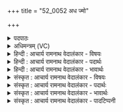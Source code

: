+++
title = "52_0052 अध ज्मो"

+++
<details><summary>पदपाठः</summary>

अ꣡ध꣢꣯। ज्मः। अ꣡ध꣢꣯। वा꣣। दिवः꣢। बृ꣣हतः꣢। रो꣣चना꣢त्। अधि꣢꣯। अ꣣या꣢। व꣣र्धस्व। त꣡न्वा꣢꣯। गि꣣रा꣢। म꣡म꣢꣯। आ। जा꣣ता꣢। सु꣢क्रतो। सु। क्रतो पृण। ५२।
</details>

<details><summary>अधिमन्त्रम् (VC)</summary>

- इन्द्रः
- मेधातिथि0मेध्यातिथी काण्वौ
- बृहती
- मध्यमः
- आग्नेयं काण्डम्
</details>

<details><summary>हिन्दी : आचार्य रामनाथ वेदालंकार - विषयः</summary>

अगले मन्त्र में परमात्मा से प्रार्थना की गई है।
</details>

<details><summary>हिन्दी : आचार्य रामनाथ वेदालंकार - पदार्थः</summary>

पदार्थान्वय -  (अध) और, हे इन्द्र परमात्मन् ! आप (ज्मः) पृथिवी लोक से, (अध वा) तथा (दिवः) द्युलोक से, और (बृहतः) महान् (रोचनात् अधि) प्रदीप्त चन्द्रलोक अथवा अन्तरिक्षलोक से उन-उन लोकों की वस्तुएँ लाकर हमें (आ पृण) परिपूर्ण कीजिए। अभिप्राय यह है कि पृथिवी, द्यौ तथा अन्तरिक्ष में जो अग्नि, वायु, प्रकाश, ओषधि, वनस्पति, फल, मूल, सोना, चाँदी, मणि, मोती आदि वस्तुएँ हैं, उन्हें आप मुक्त हस्त से हमें प्रदान कीजिए। आप (मम) मेरी (अया) इस (तन्वा) विस्तीर्ण (गिरा) स्तुति-वाणी से (वर्धस्व) मेरे अन्तःकरण में वृद्धि को प्राप्त होइए। हे (सुक्रतो) उत्कृष्ट प्रज्ञावाले और उत्कृष्ट कर्मोंवाले ! आप (जाता) उत्पन्न सन्तानों को (आ पृण) प्रज्ञाओं, कर्मों और सम्पदाओं से तृप्त कीजिए ॥८॥
</details>

<details><summary>हिन्दी : आचार्य रामनाथ वेदालंकार - भावार्थः</summary>

भावार्थ -  भूलोक के पर्वत, नदी, नद, सागर, वृक्ष, वनस्पति, लता, पत्र, पुष्प आदि में, द्युलोक के नक्षत्र, आकाशगंगा, सूर्य, सूर्यकिरण आदि में और अन्तरिक्ष-लोक के चन्द्रमा, वायु, बादल आदि में जो ऐश्वर्य है, उस सबको परमेश्वर हमें निःशुल्क प्रदान करता है। इसलिए हमें वाणी से उसकी महिमा का प्रकाश करनेवाले गीत गाने चाहिए ॥८॥
</details>

<details><summary>संस्कृत : आचार्य रामनाथ वेदालंकार - विषयः</summary>

अथ परमात्मा प्रार्थ्यते।
</details>

<details><summary>संस्कृत : आचार्य रामनाथ वेदालंकार - पदार्थः</summary>

पदार्थान्वय -  (अध) अथ, हे इन्द्र ! त्वम् (ज्मः२) पृथिव्याः। ज्मा पृथिवीनाम। निघं० १।१। आकारलोपश्छान्दसः। (अध वा) अपि च (दिवः) द्युलोकात् किञ्च (बृहतः) महतः (रोचनात् अधि) प्रदीप्तात् चन्द्रलोकाद् अन्तरिक्षलोकाद् वा। (अधिः) पञ्चम्यर्थानुवादी। त्वम् अस्मान् (आ पृण) आपूरय, पृथिव्यां दिवि अन्तरिक्षे च यानि अग्निवायुप्रकाशौषधिवनस्पतिफलमूलस्वर्णरजतमणिमुक्तादीनि वस्तूनि सन्ति तानि त्वं मुक्तहस्तेनास्मभ्यं प्रयच्छेति भावः। त्वम् (मम) मदीयया (अदा) अनया। अया एना इत्युपदेशस्येति निरुक्तम्। ३।२१। (तन्वा३) विस्तीर्णया (गिरा) स्तुतिवाचा (वर्धस्व) मदन्तःकरणे वृद्धिं भजस्व। हे (सुक्रतो) सुप्रज्ञ, सुकर्मन् ! क्रतुः कर्मनाम प्रज्ञानाम च। निघं० २।१, ३।९। त्वम् (जाता४) जातानि मम अपत्यानि अत्र शेश्छन्दसि बहुलम्।’ अ० ६।१।७० इति द्वितीयाबहुवचनस्य शेर्लोपः। (आ पृण) प्रज्ञाभिः कर्मभिः संपद्भिश्च प्रीणय। पृण प्रीणने। उक्तं चान्यत्र ‘दिवो वि॑ष्णो उ॒त वा॑ पृथि॒व्या म॒हो वि॑ष्ण उ॒रोर॒न्तरि॑क्षात् ॥ हस्तौ॑ पृणस्व ब॒हुभि॑र्व॒सव्यै॑रा॒प्रय॑च्छ॒ दक्षि॑णा॒दोत स॒व्यात् ॥’ अथ० ७।२६।८ इति ॥८॥
</details>

<details><summary>संस्कृत : आचार्य रामनाथ वेदालंकार - भावार्थः</summary>

भावार्थ -  भूलोके पर्वतनदीनदसागरवृक्षवनस्पतिलतापत्रपुष्पादिषु, द्युलोके नक्षत्राकाशगङ्गासूर्यसूर्यकिरणादिषु, अन्तरिक्षलोके च चन्द्रवायु- पर्जन्यादिषु यदैश्वर्यं विद्यते तत्सर्वं परमेश्वरोऽस्मभ्यं निःशुल्कं ददाति। अतोऽस्माभिर्गिरा तन्महिमप्रकाशकानि गीतानि गातव्यानि ॥८॥
</details>

<details><summary>संस्कृत : आचार्य रामनाथ वेदालंकार - पादटिप्पनी</summary>

टिप्पनी -   १. ऋ० ८।१।१८। २. जमः जमन्ति गच्छन्त्यस्यामिति ज्मा पृथिवी तस्याः सकाशात्—इति सा०। ३. तन्वा ततया मम गिरा स्तुत्या—इति भ०। तन्वा शरीरेण—इति वि०। ४. जातानि ममापत्यानि—इति वि०। जातान् जनान् मदीयान्—इति भ०। जातानस्मदीयान् जनान् अभिलषितैः फलैरापूरय—इति सा०।
</details>